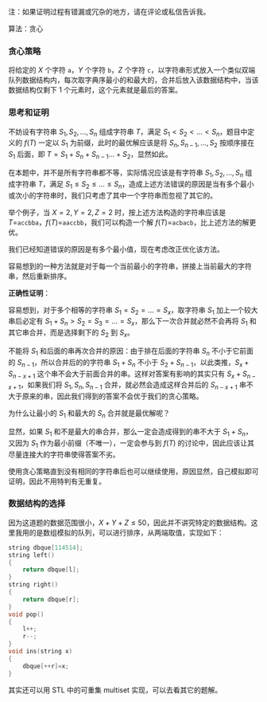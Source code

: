 注：如果证明过程有错漏或冗杂的地方，请在评论或私信告诉我。

算法：贪心

### 贪心策略 

将给定的 $X$ 个字符 `a`，$Y$ 个字符 `b`，$Z$ 个字符 `c`，以字符串形式放入一个类似双端队列数据结构内，每次取字典序最小的和最大的，合并后放入该数据结构中，当该数据结构仅剩下 $1$ 个元素时，这个元素就是最后的答案。

### 思考和证明 

不妨设有字符串 $S_1,S_2,...,S_n$  组成字符串 $T$，满足  $S_1<S_2<...<S_n$，题目中定义的 $f(T)$ 一定以 $S_1$ 为前缀，此时的最优解应该是将 $S_n,S_{n-1},...,S_2$ 按顺序接在 $S_1$ 后面，即 $T=S_1+S_n+S_{n-1}...+S_2$，显然如此。

在本题中，并不是所有字符串都不等，实际情况应该是有字符串 $S_1,S_2,...,S_n$  组成字符串 $T$，满足  $S_1\le S_2\le ...\le S_n$，造成上述方法错误的原因是当有多个最小或次小的字符串时，我们只考虑了其中一个字符串而忽视了其它的。

举个例子，当 $X=2,Y=2,Z=2$ 时，按上述方法构造的字符串应该是 $T=$`accbba`，$f(T)=$`aaccbb`，我们可以构造一个解 $f(T)=$`acbacb`，比上述方法的解更优。

我们已经知道错误的原因是有多个最小值，现在考虑改正优化该方法。

容易想到的一种方法就是对于每一个当前最小的字符串，拼接上当前最大的字符串，然后重新排序。

**正确性证明**：

容易想到，对于多个相等的字符串 $S_1=S_2=...=S_x$，取字符串 $S_1$ 加上一个较大串后必定有 $S_1+S_n>S_2=S_3=...=S_x$，那么下一次合并就必然不会再将 $S_1$ 和其它串合并，而是选择剩下的 $S_2$ 到 $S_x$。

不能将 $S_1$ 和后面的串再次合并的原因：由于排在后面的字符串 $S_n$ 不小于它前面的 $S_{n-1}$，所以合并后的的字符串 $S_1+S_n$ 不小于 $S_2 +S_{n-1}$，以此类推，$S_x+S_{n-x+1}$ 这个串不会大于前面合并的串。这样对答案有影响的其实只有 $S_x+S_{n-x+1}$，如果我们将 $S_1,S_n,S_{n-1}$ 合并，就必然会造成这样合并后的 $S_{n-x+1}$ 串不大于原来的串，因此我们得到的答案不会优于我们的贪心策略。

为什么让最小的 $S_1$ 和最大的 $S_n$ 合并就是最优解呢？

显然，如果 $S_1$ 和不是最大的串合并，那么一定会造成得到的串不大于 $S_1+S_n$，又因为 $S_1$ 作为最小前缀（不唯一），一定会参与到 $f(T)$ 的讨论中，因此应该让其尽量连接大的字符串使得答案不劣。

使用贪心策略直到没有相同的字符串后也可以继续使用，原因显然，自己模拟即可证明，因此不用特判有无重复。

 

### 数据结构的选择

因为这道题的数据范围很小，$X+Y+Z\le 50$，因此并不讲究特定的数据结构。这里我用的是数组模拟的队列，可以进行排序，从两端取值，实现如下：

```cpp
string dbque[114514];
string left()
{
    return dbque[l];
}
string right()
{
    return dbque[r];
}
void pop()
{
    l++;
    r--;
}
void ins(string x)
{
    dbque[++r]=x;
}
```

其实还可以用 STL 中的可重集 multiset 实现，可以去看其它的题解。
